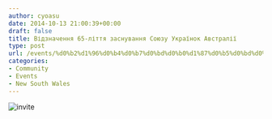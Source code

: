 ```yaml
---
author: cyoasu
date: 2014-10-13 21:00:39+00:00
draft: false
title: Відзначення 65-ліття заснування Союзу Українок Австралії
type: post
url: /events/%d0%b2%d1%96%d0%b4%d0%b7%d0%bd%d0%b0%d1%87%d0%b5%d0%bd%d0%bd%d1%8f-65-%d0%bb%d1%96%d1%82%d1%82%d1%8f-%d0%b7%d0%b0%d1%81%d0%bd%d1%83%d0%b2%d0%b0%d0%bd%d0%bd%d1%8f-%d1%81%d0%be%d1%8e%d0%b7%d1%83-%d1%83/
categories:
- Community
- Events
- New South Wales
---
```


![invite](http://www.ozeukes.com/wp-content/uploads/2014/10/invite.jpg)

